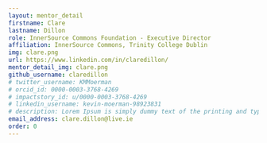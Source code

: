 ```yaml
---
layout: mentor_detail
firstname: Clare
lastname: Dillon
role: InnerSource Commons Foundation - Executive Director
affiliation: InnerSource Commons, Trinity College Dublin
img: clare.png
url: https://www.linkedin.com/in/claredillon/
mentor_detail_img: clare.png
github_username: claredillon
# twitter_username: KMMoerman
# orcid_id: 0000-0003-3768-4269
# impactstory_id: u/0000-0003-3768-4269
# linkedin_username: kevin-moerman-98923831
# description: Lorem Ipsum is simply dummy text of the printing and typesetting industry. Lorem Ipsum has been the industry's standard dummy text ever since the 1500s, when an unknown printer took a galley of type and scrambled it to make a type specimen book. It has survived not only five centuries, but also the leap into electronic typesetting, remaining essentially unchanged.
email_address: clare.dillon@live.ie
order: 0
---
```

